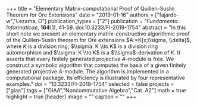 +++
title = "Elementary Matrix-computational Proof of Quillen-Suslin Theorem for Ore Extensions"
date = "2019-01-16"
authors = ["fajardo-w","Lezama, O"]
publication_types = ["2"]
publication = "*Fundamenta Informaticae*, **164**(1), 41-59. doi:10.3233/FI-2019-1754"
abstract = "In this short note we present an elementary matrix-constructive algorithmic proof of the Quillen-Suslin theorem for Ore extensions $A:=K[x;\\sigma, \\delta]$, where $K$ is a division ring, $\\sigma: K \\to K$ is a division ring automorphism and $\\sigma: K \\to K$ is a $\\sigma$-derivation of $K$. It asserts that every finitely generated projective $A$-module is free. We construct a symbolic algorithm that computes the basis of a given finitely generated projective $A$-module. The algorithm is implemented in a computational package. Its efficiency is illustrated by four representative examples."
doi = "10.3233/FI-2019-1754"
selected = false
projects = ["giaa"]
tags = ["GIAA","Noncommutative Algebra","Cat. A2"]
math = true
highlight = true
[header]
image = ""
caption = ""
+++
